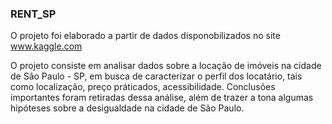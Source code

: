 ### RENT_SP

O projeto foi elaborado a partir de dados disponobilizados no site www.kaggle.com

O projeto consiste em analisar dados sobre a locação de imóveis na cidade de São Paulo - SP, em busca de caracterizar o perfil dos locatário, tais como localização, preço práticados, acessibilidade. Conclusões importantes foram retiradas dessa análise, além de trazer a tona algumas hipóteses sobre a desigualdade na cidade de São Paulo. 
